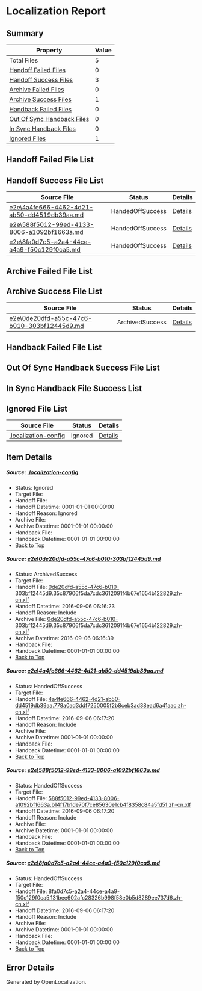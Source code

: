 # <a name='report-top'></a> Localization Report

## Summary
 Property | Value 
 -------- | ----- 
 Total Files | 5
[ Handoff Failed Files ](#handoff-failed-list)| 0
[ Handoff Success Files ](#handoff-success-list)| 3
[ Archive Failed Files ](#archive-failed-list)| 0
[ Archive Success Files ](#archive-success-list)| 1
[ Handback Failed Files ](#handback-failed-list)| 0
[ Out Of Sync Handback Files ](#outofsync-handback-success-list)| 0
[ In Sync Handback Files ](#insync-handback-success-list)| 0
[ Ignored Files ](#ignored-list)| 1

## <a name='handoff-failed-list'></a> Handoff Failed File List

## <a name='handoff-success-list'></a> Handoff Success File List
 Source File | Status | Details 
 ----------- | ------ | ------- 
 [e2e\4a4fe666-4462-4d21-ab50-dd4519db39aa.md](https://github.com/OpenLocalizationTestOrg/ol-test0/blob/ddfa6b24ebc2eb8be2f3c0f1f1de3e823df55450/e2e/4a4fe666-4462-4d21-ab50-dd4519db39aa.md) | HandedOffSuccess | [Details](#721cdad70280a8afde56041de75e6a6eaf7cce7a2)
 [e2e\588f5012-99ed-4133-8006-a1092bf1663a.md](https://github.com/OpenLocalizationTestOrg/ol-test0/blob/52d59599691c7946b7046eb5746022db990021d7/e2e/588f5012-99ed-4133-8006-a1092bf1663a.md) | HandedOffSuccess | [Details](#dd31f5f578abd5aa858754094b7378aae97fcc1a3)
 [e2e\8fa0d7c5-a2a4-44ce-a4a9-f50c129f0ca5.md](https://github.com/OpenLocalizationTestOrg/ol-test0/blob/52d59599691c7946b7046eb5746022db990021d7/e2e/8fa0d7c5-a2a4-44ce-a4a9-f50c129f0ca5.md) | HandedOffSuccess | [Details](#42d779d41ad3e0ed9b9fc60a4afbf83bb0f4a0234)

## <a name='archive-failed-list'></a> Archive Failed File List

## <a name='archive-success-list'></a> Archive Success File List
 Source File | Status | Details 
 ----------- | ------ | ------- 
 [e2e\0de20dfd-a55c-47c6-b010-303bf12445d9.md](https://github.com/OpenLocalizationTestOrg/ol-test0/blob/06ca401d04915cbbce00f33322add884e6762209/e2e/0de20dfd-a55c-47c6-b010-303bf12445d9.md) | ArchivedSuccess | [Details](#0acb7d8f29a1473e6b0ed4e4cb6fb1485b79be2b1)

## <a name='handback-failed-list'></a> Handback Failed File List

## <a name='outofsync-handback-success-list'></a> Out Of Sync Handback Success File List

## <a name='insync-handback-success-list'></a> In Sync Handback File Success List

## <a name='ignored-list'></a> Ignored File List
 Source File | Status | Details 
 ----------- | ------ | ------- 
 [.localization-config](https://github.com/OpenLocalizationTestOrg/ol-test0/blob/52d59599691c7946b7046eb5746022db990021d7/.localization-config) | Ignored | [Details](#3d4f252ac210baf56311d7e97dcc2db10974dbd20)

## Item Details
##### <a name='3d4f252ac210baf56311d7e97dcc2db10974dbd20'></a> Source: [.localization-config](https://github.com/OpenLocalizationTestOrg/ol-test0/blob/52d59599691c7946b7046eb5746022db990021d7/.localization-config)
* Status: Ignored
* Target File: 
* Handoff File: 
* Handoff Datetime: 0001-01-01 00:00:00
* Handoff Reason: Ignored
* Archive File: 
* Archive Datetime: 0001-01-01 00:00:00
* Handback File: 
* Handback Datetime: 0001-01-01 00:00:00
* [Back to Top](#report-top)

##### <a name='0acb7d8f29a1473e6b0ed4e4cb6fb1485b79be2b1'></a> Source: [e2e\0de20dfd-a55c-47c6-b010-303bf12445d9.md](https://github.com/OpenLocalizationTestOrg/ol-test0/blob/06ca401d04915cbbce00f33322add884e6762209/e2e/0de20dfd-a55c-47c6-b010-303bf12445d9.md)
* Status: ArchivedSuccess
* Target File: 
* Handoff File: [0de20dfd-a55c-47c6-b010-303bf12445d9.35c87906f5da7cdc3612091f4b67e1654b122829.zh-cn.xlf](https://github.com/OpenLocalizationTestOrg/ol-test0-handoff/blob/d549232261eae4648215b9d93cd580dd21c8588d/ol-handoff/OpenLocalizationTestOrg/ol-test0-zhcn/ci/ht/0de20dfd-a55c-47c6-b010-303bf12445d9.35c87906f5da7cdc3612091f4b67e1654b122829.zh-cn.xlf)
* Handoff Datetime: 2016-09-06 06:16:23
* Handoff Reason: Include
* Archive File: [0de20dfd-a55c-47c6-b010-303bf12445d9.35c87906f5da7cdc3612091f4b67e1654b122829.zh-cn.xlf](https://github.com/OpenLocalizationTestOrg/ol-test0-handoff/blob/72cc75df9600c368343548e3bce624c6154600a0/ol-archive/OpenLocalizationTestOrg/ol-test0-zhcn/ci/ht/0de20dfd-a55c-47c6-b010-303bf12445d9.35c87906f5da7cdc3612091f4b67e1654b122829.zh-cn.xlf)
* Archive Datetime: 2016-09-06 06:16:39
* Handback File: 
* Handback Datetime: 0001-01-01 00:00:00
* [Back to Top](#report-top)

##### <a name='721cdad70280a8afde56041de75e6a6eaf7cce7a2'></a> Source: [e2e\4a4fe666-4462-4d21-ab50-dd4519db39aa.md](https://github.com/OpenLocalizationTestOrg/ol-test0/blob/ddfa6b24ebc2eb8be2f3c0f1f1de3e823df55450/e2e/4a4fe666-4462-4d21-ab50-dd4519db39aa.md)
* Status: HandedOffSuccess
* Target File: 
* Handoff File: [4a4fe666-4462-4d21-ab50-dd4519db39aa.778a0ad3ddf7250005f2b8ceb3ad38ead6a41aac.zh-cn.xlf](https://github.com/OpenLocalizationTestOrg/ol-test0-handoff/blob/45a2becb8814a06d8c3921bded7acd4d48e36966/ol-handoff/OpenLocalizationTestOrg/ol-test0-zhcn/ci/4a4fe666-4462-4d21-ab50-dd4519db39aa.778a0ad3ddf7250005f2b8ceb3ad38ead6a41aac.zh-cn.xlf)
* Handoff Datetime: 2016-09-06 06:17:20
* Handoff Reason: Include
* Archive File: 
* Archive Datetime: 0001-01-01 00:00:00
* Handback File: 
* Handback Datetime: 0001-01-01 00:00:00
* [Back to Top](#report-top)

##### <a name='dd31f5f578abd5aa858754094b7378aae97fcc1a3'></a> Source: [e2e\588f5012-99ed-4133-8006-a1092bf1663a.md](https://github.com/OpenLocalizationTestOrg/ol-test0/blob/52d59599691c7946b7046eb5746022db990021d7/e2e/588f5012-99ed-4133-8006-a1092bf1663a.md)
* Status: HandedOffSuccess
* Target File: 
* Handoff File: [588f5012-99ed-4133-8006-a1092bf1663a.b14f17b1de70f7ce85630e1cb4f8358c84a5fd51.zh-cn.xlf](https://github.com/OpenLocalizationTestOrg/ol-test0-handoff/blob/45a2becb8814a06d8c3921bded7acd4d48e36966/ol-handoff/OpenLocalizationTestOrg/ol-test0-zhcn/ci/588f5012-99ed-4133-8006-a1092bf1663a.b14f17b1de70f7ce85630e1cb4f8358c84a5fd51.zh-cn.xlf)
* Handoff Datetime: 2016-09-06 06:17:20
* Handoff Reason: Include
* Archive File: 
* Archive Datetime: 0001-01-01 00:00:00
* Handback File: 
* Handback Datetime: 0001-01-01 00:00:00
* [Back to Top](#report-top)

##### <a name='42d779d41ad3e0ed9b9fc60a4afbf83bb0f4a0234'></a> Source: [e2e\8fa0d7c5-a2a4-44ce-a4a9-f50c129f0ca5.md](https://github.com/OpenLocalizationTestOrg/ol-test0/blob/52d59599691c7946b7046eb5746022db990021d7/e2e/8fa0d7c5-a2a4-44ce-a4a9-f50c129f0ca5.md)
* Status: HandedOffSuccess
* Target File: 
* Handoff File: [8fa0d7c5-a2a4-44ce-a4a9-f50c129f0ca5.131bee602afc28326b998f58e0b5d8289ee737d6.zh-cn.xlf](https://github.com/OpenLocalizationTestOrg/ol-test0-handoff/blob/45a2becb8814a06d8c3921bded7acd4d48e36966/ol-handoff/OpenLocalizationTestOrg/ol-test0-zhcn/ci/8fa0d7c5-a2a4-44ce-a4a9-f50c129f0ca5.131bee602afc28326b998f58e0b5d8289ee737d6.zh-cn.xlf)
* Handoff Datetime: 2016-09-06 06:17:20
* Handoff Reason: Include
* Archive File: 
* Archive Datetime: 0001-01-01 00:00:00
* Handback File: 
* Handback Datetime: 0001-01-01 00:00:00
* [Back to Top](#report-top)


## Error Details

Generated by OpenLocalization.
